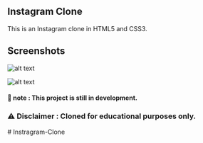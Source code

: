 ## Instagram Clone

This is an Instagram clone in HTML5 and CSS3.

## Screenshots

![alt text]()

![alt text]()

#### 📓 note : This project is still in development.
### :warning: Disclaimer : Cloned for educational purposes only.
#   I n s t r a g r a m - C l o n e  
 